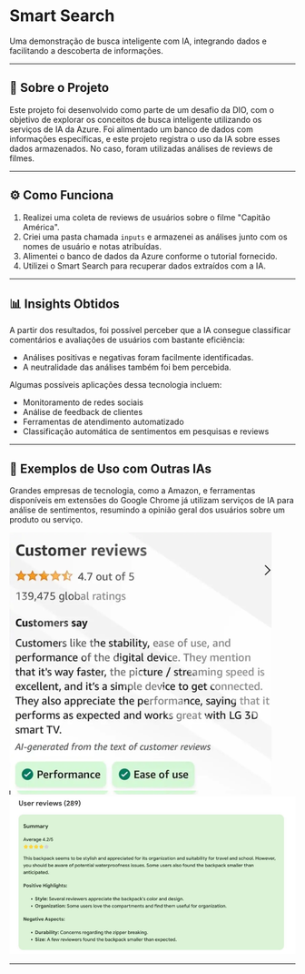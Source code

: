 # Smart Search

Uma demonstração de busca inteligente com IA, integrando dados e facilitando a descoberta de informações.

---

## 📌 Sobre o Projeto

Este projeto foi desenvolvido como parte de um desafio da DIO, com o objetivo de explorar os conceitos de busca inteligente utilizando os serviços de IA da Azure. Foi alimentado um banco de dados com informações específicas, e este projeto registra o uso da IA sobre esses dados armazenados. No caso, foram utilizadas análises de reviews de filmes.

---

## ⚙️ Como Funciona

1. Realizei uma coleta de reviews de usuários sobre o filme "Capitão América".
2. Criei uma pasta chamada `inputs` e armazenei as análises junto com os nomes de usuário e notas atribuídas.
3. Alimentei o banco de dados da Azure conforme o tutorial fornecido.
4. Utilizei o Smart Search para recuperar dados extraídos com a IA.

---

## 📊 Insights Obtidos

A partir dos resultados, foi possível perceber que a IA consegue classificar comentários e avaliações de usuários com bastante eficiência:

- Análises positivas e negativas foram facilmente identificadas.
- A neutralidade das análises também foi bem percebida.

Algumas possíveis aplicações dessa tecnologia incluem:

- Monitoramento de redes sociais
- Análise de feedback de clientes
- Ferramentas de atendimento automatizado
- Classificação automática de sentimentos em pesquisas e reviews

---

## 🧠 Exemplos de Uso com Outras IAs

Grandes empresas de tecnologia, como a Amazon, e ferramentas disponíveis em extensões do Google Chrome já utilizam serviços de IA para análise de sentimentos, resumindo a opinião geral dos usuários sobre um produto ou serviço.

![IA Amazon](imagens/amazon.png)
![IA Chrome](imagens/chrome.png)

---
